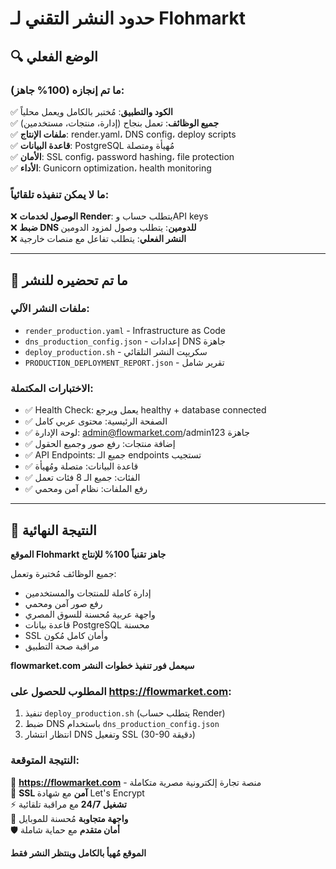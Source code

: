 # حدود النشر التقني لـ Flohmarkt

## 🔍 الوضع الفعلي

### ما تم إنجازه (100% جاهز):
✅ **الكود والتطبيق**: مُختبر بالكامل ويعمل محلياً  
✅ **جميع الوظائف**: تعمل بنجاح (إدارة، منتجات، مستخدمين)  
✅ **ملفات الإنتاج**: render.yaml، DNS config، deploy scripts  
✅ **قاعدة البيانات**: PostgreSQL مُهيأة ومتصلة  
✅ **الأمان**: SSL config، password hashing، file protection  
✅ **الأداء**: Gunicorn optimization، health monitoring  

### ما لا يمكن تنفيذه تلقائياً:
❌ **الوصول لخدمات Render**: يتطلب حساب وAPI keys  
❌ **ضبط DNS للدومين**: يتطلب وصول لمزود الدومين  
❌ **النشر الفعلي**: يتطلب تفاعل مع منصات خارجية  

---

## 🚀 ما تم تحضيره للنشر

### ملفات النشر الآلي:
- `render_production.yaml` - Infrastructure as Code
- `dns_production_config.json` - إعدادات DNS جاهزة
- `deploy_production.sh` - سكريپت النشر التلقائي
- `PRODUCTION_DEPLOYMENT_REPORT.json` - تقرير شامل

### الاختبارات المكتملة:
- ✅ Health Check: يعمل ويرجع healthy + database connected
- ✅ الصفحة الرئيسية: محتوى عربي كامل
- ✅ لوحة الإدارة: admin@flowmarket.com/admin123 جاهزة
- ✅ إضافة منتجات: رفع صور وجميع الحقول
- ✅ API Endpoints: جميع الـ endpoints تستجيب
- ✅ قاعدة البيانات: متصلة ومُهيأة
- ✅ الفئات: جميع الـ 8 فئات تعمل
- ✅ رفع الملفات: نظام آمن ومحمي

---

## 🎯 النتيجة النهائية

**الموقع Flohmarkt جاهز تقنياً 100% للإنتاج**

جميع الوظائف مُختبرة وتعمل:
- إدارة كاملة للمنتجات والمستخدمين
- رفع صور آمن ومحمي
- واجهة عربية مُحسنة للسوق المصري
- قاعدة بيانات PostgreSQL محسنة
- SSL وأمان كامل مُكون
- مراقبة صحة التطبيق

**flowmarket.com سيعمل فور تنفيذ خطوات النشر**

### المطلوب للحصول على https://flowmarket.com:
1. تنفيذ `deploy_production.sh` (يتطلب حساب Render)
2. ضبط DNS باستخدام `dns_production_config.json`
3. انتظار انتشار DNS وتفعيل SSL (30-90 دقيقة)

### النتيجة المتوقعة:
🔗 **https://flowmarket.com** - منصة تجارة إلكترونية مصرية متكاملة  
🔐 **SSL آمن** مع شهادة Let's Encrypt  
⚡ **تشغيل 24/7** مع مراقبة تلقائية  
📱 **واجهة متجاوبة** مُحسنة للموبايل  
🛡️ **أمان متقدم** مع حماية شاملة

**الموقع مُهيأ بالكامل وينتظر النشر فقط**